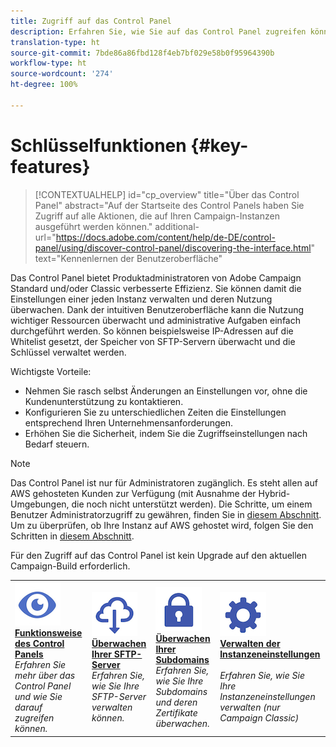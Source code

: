 ```yaml
---
title: Zugriff auf das Control Panel
description: Erfahren Sie, wie Sie auf das Control Panel zugreifen können.
translation-type: ht
source-git-commit: 7bde86a86fbd128f4eb7bf029e58b0f95964390b
workflow-type: ht
source-wordcount: '274'
ht-degree: 100%

---
```



# Schlüsselfunktionen {#key-features}

>[!CONTEXTUALHELP]
>id="cp_overview"
>title="Über das Control Panel"
>abstract="Auf der Startseite des Control Panels haben Sie Zugriff auf alle Aktionen, die auf Ihren Campaign-Instanzen ausgeführt werden können."
>additional-url="https://docs.adobe.com/content/help/de-DE/control-panel/using/discover-control-panel/discovering-the-interface.html" text="Kennenlernen der Benutzeroberfläche"

Das Control Panel bietet Produktadministratoren von Adobe Campaign Standard und/oder Classic verbesserte Effizienz. Sie können damit die Einstellungen einer jeden Instanz verwalten und deren Nutzung überwachen. Dank der intuitiven Benutzeroberfläche kann die Nutzung wichtiger Ressourcen überwacht und administrative Aufgaben einfach durchgeführt werden. So können beispielsweise IP-Adressen auf die Whitelist gesetzt, der Speicher von SFTP-Servern überwacht und die Schlüssel verwaltet werden.

Wichtigste Vorteile:

* Nehmen Sie rasch selbst Änderungen an Einstellungen vor, ohne die Kundenunterstützung zu kontaktieren.
* Konfigurieren Sie zu unterschiedlichen Zeiten die Einstellungen entsprechend Ihren Unternehmensanforderungen.
* Erhöhen Sie die Sicherheit, indem Sie die Zugriffseinstellungen nach Bedarf steuern.

>[!NOTE]
>Das Control Panel ist nur für Administratoren zugänglich. Es steht allen auf AWS gehosteten Kunden zur Verfügung (mit Ausnahme der Hybrid-Umgebungen, die noch nicht unterstützt werden). Die Schritte, um einem Benutzer Administratorzugriff zu gewähren, finden Sie in [diesem Abschnitt](../../discover/using/managing-permissions.md). Um zu überprüfen, ob Ihre Instanz auf AWS gehostet wird, folgen Sie den Schritten in [diesem Abschnitt](../../faq.md).
>
>Für den Zugriff auf das Control Panel ist kein Upgrade auf den aktuellen Campaign-Build erforderlich.

<table>
<tr>
    <td>
        <a href="../../discover/using/accessing-control-panel.md"><img alt="Bedingungen" src="assets/do-not-localize/discover.png"/></a>
        <div><a href="../../discover/using/accessing-control-panel.md"><strong>Funktionsweise des Control Panels</strong></a></div>
        <em>Erfahren Sie mehr über das Control Panel und wie Sie darauf zugreifen können.</em>
    </td>
    <td>
        <a href="../../sftp/using/about-sftp-management.md"><img alt="Bedingungen" src="assets/do-not-localize/sftp.png"/></a>
        <div><a href="../../sftp/using/about-sftp-management.md"><strong>Überwachen Ihrer SFTP-Server</strong></a></div>
        <em>Erfahren Sie, wie Sie Ihre SFTP-Server verwalten können.</em>
    </td>
    <td>
        <a href="../../subdomains-certificates/using/subdomains-branding.md"><img alt="Bedingungen" src="assets/do-not-localize/subdomains.png"/></a>
        <div><a href="../../subdomains-certificates/using/subdomains-branding.md"><strong>Überwachen Ihrer Subdomains</strong></a></div>
        <em>Erfahren Sie, wie Sie Ihre Subdomains und deren Zertifikate überwachen.</em>
    </td>
    <td>
        <a href="../../instances-settings/using/ip-whitelisting-instance-access.md"><img alt="Bedingungen" src="assets/do-not-localize/instance_settings.png"/></a>
        <div><a href="../../instances-settings/using/ip-whitelisting-instance-access.md"><strong>Verwalten der Instanzeneinstellungen</strong></a></div>
        <br/><em>Erfahren Sie, wie Sie Ihre Instanzeneinstellungen verwalten (nur Campaign Classic)</em>
    </td>
</tr>
</table>
